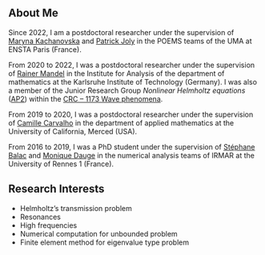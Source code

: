 ## About Me

Since 2022, I am a postdoctoral researcher under the supervision of [Maryna Kachanovska](https://sites.google.com/site/mkachanovska) and [Patrick Joly](https://uma.ensta-paris.fr/~pjoly) in the POEMS teams of the UMA at ENSTA Paris (France).

From 2020 to 2022, I was a postdoctoral researcher under the supervision of [Rainer Mandel](https://sites.google.com/view/rainermandel) in the Institute for Analysis of the department of mathematics at the Karlsruhe Institute of Technology (Germany).
I was also a member of the Junior Research Group *Nonlinear Helmholtz equations* ([AP2](https://www.waves.kit.edu/AP2.php)) within the [CRC &ndash; 1173 Wave phenomena](https://www.waves.kit.edu/index.php).

From 2019 to 2020, I was a postdoctoral researcher under the supervision of [Camille Carvalho](https://camillecarvalho.org) in the department of applied mathematics at the University of California, Merced (USA).

From 2016 to 2019, I was a PhD student under the supervision of [St&eacute;phane Balac](https://perso.univ-rennes1.fr/stephane.balac) and [Monique Dauge](https://perso.univ-rennes1.fr/monique.dauge) in the numerical analysis teams of IRMAR at the University of Rennes 1 (France).


## Research Interests

- Helmholtz&rsquo;s transmission problem
- Resonances
- High frequencies
- Numerical computation for unbounded problem
- Finite element method for eigenvalue type problem
